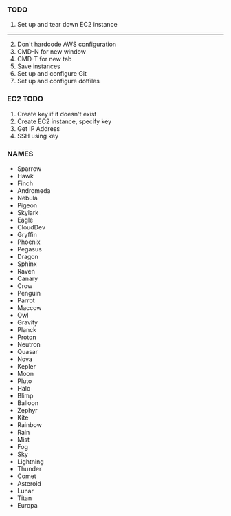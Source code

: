### TODO

1. Set up and tear down EC2 instance

---

2. Don't hardcode AWS configuration
3. CMD-N for new window
4. CMD-T for new tab
5. Save instances  
6. Set up and configure Git
7. Set up and configure dotfiles

### EC2 TODO

1. Create key if it doesn't exist
2. Create EC2 instance, specify key
3. Get IP Address
4. SSH using key

### NAMES

- Sparrow
- Hawk
- Finch
- Andromeda
- Nebula
- Pigeon
- Skylark
- Eagle
- CloudDev
- Gryffin
- Phoenix
- Pegasus
- Dragon
- Sphinx
- Raven
- Canary
- Crow
- Penguin
- Parrot
- Maccow
- Owl
- Gravity
- Planck
- Proton
- Neutron
- Quasar
- Nova
- Kepler
- Moon
- Pluto
- Halo
- Blimp
- Balloon
- Zephyr
- Kite
- Rainbow
- Rain
- Mist
- Fog
- Sky
- Lightning
- Thunder
- Comet
- Asteroid
- Lunar
- Titan
- Europa
